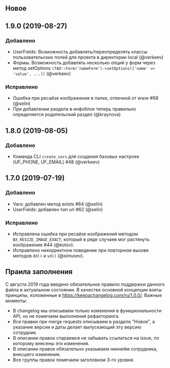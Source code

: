 ## Новое

## 1.9.0 (2019-08-27)

### Добавлено

- UserFields: Возможность добавлять/переопределять классы пользовательских полей для проекта в директории local (@verkeev)
- Формы. Возможность добавлять несколько опций у форм через метод setOptions `\TAO::Form('nameForm')->setOptions(['name' => 'value', ...])` (@verkeev)

### Исправлено

- Ошибка при ресайзе изображения в папке, отличной от www #68 (@selin)
- При добавлении раздела в инфоблок теперь правильно определяется родительский раздел (@kraynova)

## 1.8.0 (2019-08-05)

### Добавлено

- Команда CLI `create_vars` для создания базовых настроек (UF_PHONE, UF_EMAIL) #48 (@verkeev)

## 1.7.0 (2019-07-19)

### Добавлено

- Vars: добавлен метод exists #64 (@selin)
- UserFields: добавлен тип url #62 (@selin)

### Исправлено

- Исправлена ошибка при ресайзе изображений методом `BX_RESIZE_IMAGE_EXACT`, который в ряде случаев мог растянуть изображение #44 (@kotov).
- Исправлено некорректное поведение при повторном вызове методов `dd()` и `vd()` (@simusev). 

## Праила заполнения

С августа 2019 года введено обязательное правило поддержки данного файла в актуальном состоянии. В качестве основной концепции взяты принципы, изложенные в https://keepachangelog.com/ru/1.0.0/. Важные моменты:

* В changelog мы описываем только изменения в функциональности API, но не помечаем выполнения рефакторинга.
* Все правки при merge requests описываем в разделе "Новое", а указание версии и даты делает выпускающий эту версию сотрудник.
* В описании правок стараемся не забывать ссылаться на issue, по которому внесены эти изменения.
* В описании правок обязательно указываем никнейм сотрудника, внесшего изменения.
* Все группы правок помечаем заголовком 3-го уровня.
